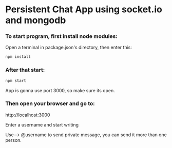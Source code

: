 # Persistent Chat App using socket.io and mongodb

### To start program, first install node modules:

Open a terminal in package.json's directory, then enter this:

```bash
npm install
```

### After that start:


```bash
npm start
```

App is gonna use port 3000, so make sure its open.

### Then open your browser and go to:

http://localhost:3000


Enter a username and start writing

Use--> @username to send private message, you can send it more than one person.



